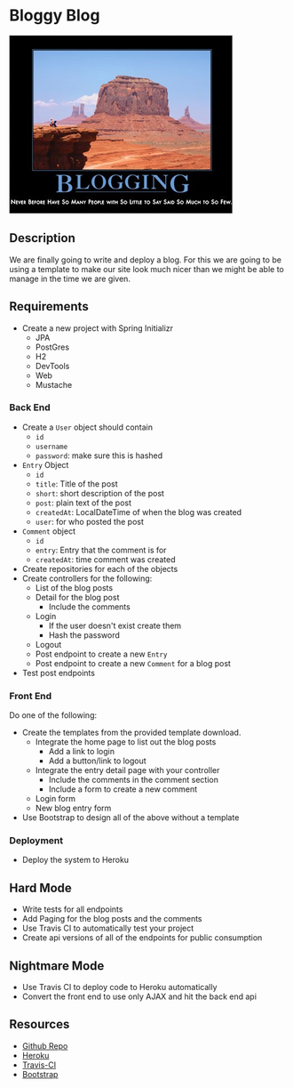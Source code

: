 # Bloggy Blog

![blog-dispair](blogging-despair-poster.jpg)

## Description
We are finally going to write and deploy a blog.  For this we are going to be using a template to make our site look much nicer than we might be able to manage
in the time we are given.

## Requirements
* Create a new project with Spring Initializr
	* JPA
	* PostGres
	* H2
	* DevTools
	* Web
	* Mustache

### Back End
* Create a `User` object should contain
	* `id`
	* `username`
	* `password`: make sure this is hashed
* `Entry` Object
	* `id`
	* `title`: Title of the post
	* `short`: short description of the post
	* `post`: plain text of the post
	* `createdAt`: LocalDateTime of when the blog was created
	* `user`: for who posted the post
* `Comment` object
	* `id`
	* `entry`: Entry that the comment is for
	* `createdAt`: time comment was created
* Create repositories for each of the objects
* Create controllers for the following:
	* List of the blog posts
	* Detail for the blog post
		* Include the comments
	* Login
		* If the user doesn't exist create them
		* Hash the password
	* Logout
	* Post endpoint to create a new `Entry`
	* Post endpoint to create a new `Comment` for a blog post
* Test post endpoints

### Front End
Do one of the following:
* Create the templates from the provided template download.
	* Integrate the home page to list out the blog posts
		* Add a link to login
		* Add a button/link to logout
	* Integrate the entry detail page with your controller
		* Include the comments in the comment section
		* Include a form to create a new comment
	* Login form
	* New blog entry form
* Use Bootstrap to design all of the above without a template

### Deployment 
* Deploy the system to Heroku

## Hard Mode
* Write tests for all endpoints
* Add Paging for the blog posts and the comments
* Use Travis CI to automatically test your project
* Create api versions of all of the endpoints for public consumption

## Nightmare Mode
* Use Travis CI to deploy code to Heroku automatically
* Convert the front end to use only AJAX and hit the back end api

## Resources
* [Github Repo](https://github.com/tiy-lv-java-2016-11/blogging)
* [Heroku](https://dashboard.heroku.com/)
* [Travis-CI](https://travis-ci.org/)
* [Bootstrap](http://getbootstrap.com/)
